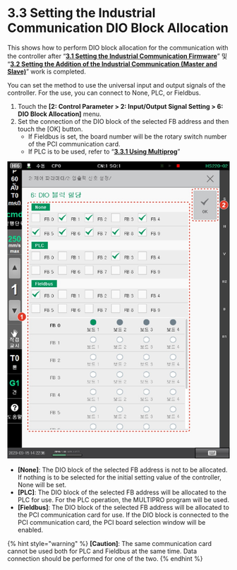 # 3.3 Setting the Industrial Communication DIO Block Allocation

This shows how to perform DIO block allocation for the communication with the controller after “[**3.1 Setting the Industrial Communication Firmware**](../3-1-firmware.md)” 및 “[**3.2 Setting the Addition of the Industrial Communication (Master and Slave)**](../3-2-addition-industrial-communication-master-slave/)” work is completed.

You can set the method to use the universal input and output signals of the controller. For the use, you can connect to None, PLC, or Fieldbus.

1. Touch the **\[2: Control Parameter > 2: Input/Output Signal Setting > 6: DIO Block Allocation]** menu.
2. Set the connection of the DIO block of the selected FB address and then touch the \[OK] button.
   * If Fieldbus is set, the board number will be the rotary switch number of the PCI communication card.
   * If PLC is to be used, refer to “[**3.3.1 Using Multiprog**](1-using-multiprog.md)”

![](<../../_assets/image_11.png>)

* **\[None]**: The DIO block of the selected FB address is not to be allocated. If nothing is to be selected for the initial setting value of the controller, None will be set.
* **\[PLC]**: The DIO block of the selected FB address will be allocated to the PLC for use. For the PLC operation, the MULTIPRO program will be used.
* **\[Fieldbus]**: The DIO block of the selected FB address will be allocated to the PCI communication card for use. If the DIO block is connected to the PCI communication card, the PCI board selection window will be enabled.

{% hint style="warning" %}
**\[Caution]**: The same communication card cannot be used both for PLC and Fieldbus at the same time. Data connection should be performed for one of the two.
{% endhint %}
